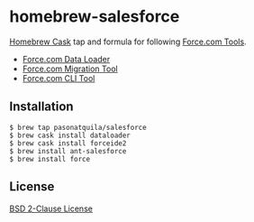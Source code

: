 # homebrew-salesforce

[Homebrew Cask](https://caskroom.github.io/) tap and formula for following [Force.com Tools](https://developer.salesforce.com/page/Tools).

* [Force.com Data Loader](https://github.com/forcedotcom/dataloader)
* [Force.com Migration Tool](https://developer.salesforce.com/page/Force.com_Migration_Tool)
* [Force.com CLI Tool](https://github.com/heroku/force)

## Installation

```
$ brew tap pasonatquila/salesforce
$ brew cask install dataloader
$ brew cask install forceide2
$ brew install ant-salesforce
$ brew install force
```

## License

[BSD 2-Clause License](LICENSE)
